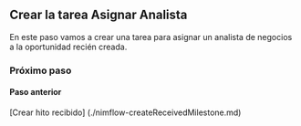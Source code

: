 ## Crear la tarea Asignar Analista
En este paso vamos a crear una tarea para asignar un analista de negocios a la oportunidad recién creada.

### Próximo paso

#### Paso anterior
[Crear hito recibido] (./nimflow-createReceivedMilestone.md)
